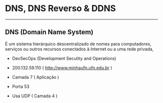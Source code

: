 # DNS, DNS Reverso & DDNS 

---

## DNS (Domain Name System)

É um sistema hierárquico descentralizado de nomes para computadores, serviços ou  outros recursos conectados à Internet ou a uma rede privada,

- DevSecOps (Development Secutity and Operations)
 
- 200.132.59.110 ( http://www.minhaufn.ufn.edu.br )

- Camada 7 ( Aplicação )

- Porta 53

- Usa UDP ( Camada 4 )
